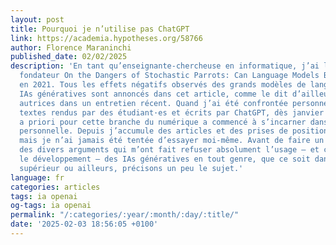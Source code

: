 ```yaml
---
layout: post
title: Pourquoi je n’utilise pas ChatGPT
link: https://academia.hypotheses.org/58766
author: Florence Maraninchi
published_date: 02/02/2025
description: 'En tant qu’enseignante-chercheuse en informatique, j’ai lu l’article
  fondateur On the Dangers of Stochastic Parrots: Can Language Models Be Too Big?1
  en 2021. Tous les effets négatifs observés des grands modèles de langage et des
  IAs génératives sont annoncés dans cet article, comme le dit d’ailleurs l’une des
  autrices dans un entretien récent. Quand j’ai été confrontée personnellement à des
  textes rendus par des étudiant·es et écrits par ChatGPT, dès janvier 2023, ma méfiance
  a priori pour cette branche du numérique a commencé à s’incarner dans l’expérience
  personnelle. Depuis j’accumule des articles et des prises de position sur ce phénomène,
  mais je n’ai jamais été tentée d’essayer moi-même. Avant de faire un tour d’horizon
  des divers arguments qui m’ont fait refuser absolument l’usage — et critiquer vertement
  le développement — des IAs génératives en tout genre, que ce soit dans l’enseignement
  supérieur ou ailleurs, précisons un peu le sujet.'
language: fr
categories: articles
tags: ia openai
og-tags: ia openai
permalink: "/:categories/:year/:month/:day/:title/"
date: '2025-02-03 18:56:05 +0100'
---
```


